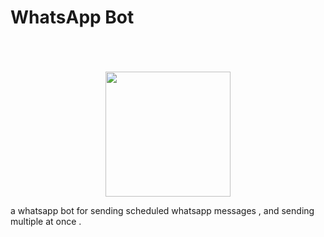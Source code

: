 # WhatsApp Bot



  <p align="center">
  <br>
  <samp>

  </samp>
  <br>
  <br>
 
   <img src="http://idanke.mysoft.jce.ac.il/Assests/ConexHull.jpeg" width="200"/>
  </p>
  
a whatsapp bot for sending scheduled whatsapp messages , and sending multiple at once .


